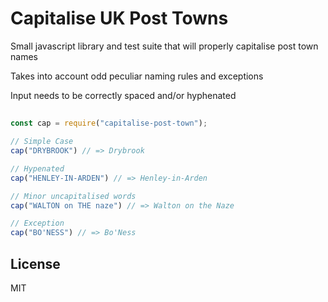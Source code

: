 # Capitalise UK Post Towns

Small javascript library and test suite that will properly capitalise post town names

Takes into account odd peculiar naming rules and exceptions

Input needs to be correctly spaced and/or hyphenated

## 

```javascript
const cap = require("capitalise-post-town");

// Simple Case
cap("DRYBROOK") // => Drybrook

// Hypenated
cap("HENLEY-IN-ARDEN") // => Henley-in-Arden

// Minor uncapitalised words
cap("WALTON on THE naze") // => Walton on the Naze

// Exception
cap("BO'NESS") // => Bo'Ness
```

## License

MIT
